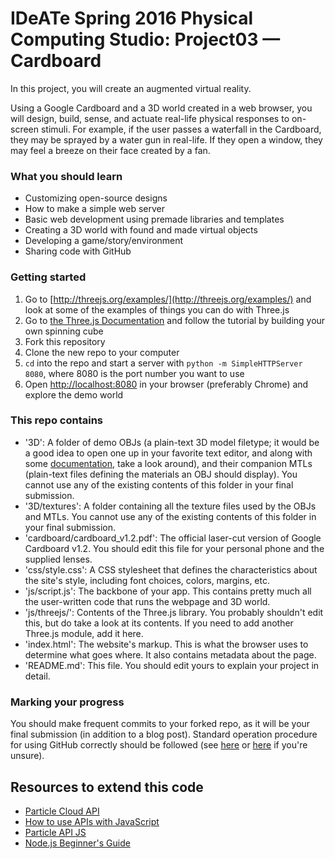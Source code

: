 # IDeATe Spring 2016 Physical Computing Studio: Project03 — Cardboard

In this project, you will create an augmented virtual reality. 

Using a Google Cardboard and a 3D world created in a web browser, you will design, build, sense, and actuate real-life physical responses to on-screen stimuli. For example, if the user passes a waterfall in the Cardboard, they may be sprayed by a water gun in real-life. If they open a window, they may feel a breeze on their face created by a fan.

### What you should learn
* Customizing open-source designs
* How to make a simple web server
* Basic web development using premade libraries and templates
* Creating a 3D world with found and made virtual objects
* Developing a game/story/environment
* Sharing code with GitHub

### Getting started
1. Go to [http://threejs.org/examples/](http://threejs.org/examples/) and look at some of the examples of things you can do with Three.js
1. Go to [the Three.js Documentation](http://threejs.org/docs/index.html#Manual/Introduction/Creating_a_scene) and follow the tutorial by building your own spinning cube
1. Fork this repository
1. Clone the new repo to your computer
1. `cd` into the repo and start a server with `python -m SimpleHTTPServer 8080`, where 8080 is the port number you want to use
1. Open [http://localhost:8080](http://localhost:8080) in your browser (preferably Chrome) and explore the demo world

### This repo contains
* '3D': A folder of demo OBJs (a plain-text 3D model filetype; it would be a good idea to open one up in your favorite text editor, and along with some [documentation](https://en.wikipedia.org/wiki/Wavefront_.obj_file), take a look around), and their companion MTLs (plain-text files defining the materials an OBJ should display). You cannot use any of the existing contents of this folder in your final submission.
* '3D/textures': A folder containing all the texture files used by the OBJs and MTLs. You cannot use any of the existing contents of this folder in your final submission.
* 'cardboard/cardboard_v1.2.pdf': The official laser-cut version of Google Cardboard v1.2. You should edit this file for your personal phone and the supplied lenses.
* 'css/style.css': A CSS stylesheet that defines the characteristics about the site's style, including font choices, colors, margins, etc.
* 'js/script.js': The backbone of your app. This contains pretty much all the user-written code that runs the webpage and 3D world.
* 'js/threejs/': Contents of the Three.js library. You probably shouldn't edit this, but do take a look at its contents. If you need to add another Three.js module, add it here.
* 'index.html': The website's markup. This is what the browser uses to determine what goes where. It also contains metadata about the page.
* 'README.md': This file. You should edit yours to explain your project in detail.

### Marking your progress
You should make frequent commits to your forked repo, as it will be your final submission (in addition to a blog post). Standard operation procedure for using GitHub correctly should be followed (see [here](https://guides.github.com/activities/hello-world/) or [here](https://try.github.io/levels/1/challenges/1) if you're unsure).

## Resources to extend this code
* [Particle Cloud API](https://docs.particle.io/reference/api/)
* [How to use APIs with JavaScript](https://www.codecademy.com/courses/javascript-beginner-en-EID4t/0/1?curriculum_id=5122e6f8b2cb8a8e97000a01)
* [Particle API JS](https://docs.particle.io/reference/javascript/)
* [Node.js Beginner's Guide](http://nodeguide.com/beginner.html)